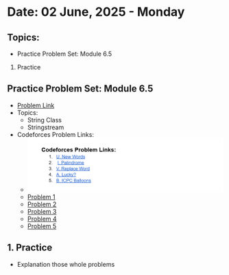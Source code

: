 # Date: 02 June, 2025 - Monday

## Topics:
- Practice Problem Set: Module 6.5
1. Practice

## Practice Problem Set: Module 6.5
- [Problem Link](https://docs.google.com/document/d/12efBIhlH8-L1pAXMmYqpPLnYVl2ZP7L4/edit?usp=drivesdk&ouid=114998114005563982581&rtpof=true&sd=true)
- Topics:
    - String Class 
    - Stringstream
- Codeforces Problem Links:
    - ![Problems image](./images/problems.png)
    - [Problem 1](https://codeforces.com/group/MWSDmqGsZm/contest/219856/problem/U)
    - [Problem 2](https://codeforces.com/group/MWSDmqGsZm/contest/219856/problem/I)
    - [Problem 3](https://codeforces.com/group/MWSDmqGsZm/contest/219856/problem/V)
    - [Problem 4](https://codeforces.com/contest/1676/problem/A)
    - [Problem 5](https://codeforces.com/contest/1703/problem/B)

## 1. Practice
- Explanation those whole problems